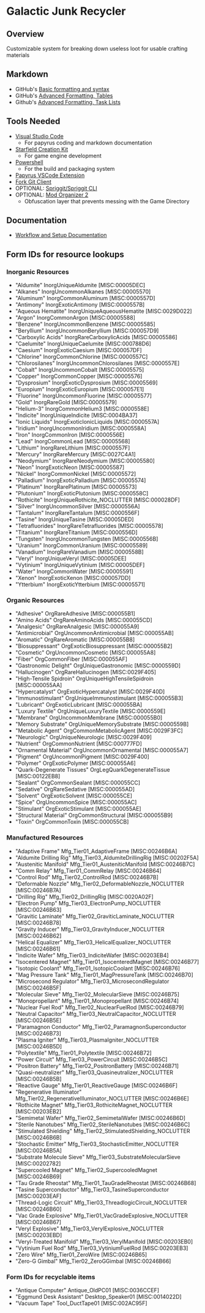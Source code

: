# Galactic Junk Recycler

## Overview

Customizable system for breaking down useless loot for usable crafting materials

## Markdown
- GitHub's [Basic formatting and syntax](https://docs.github.com/en/get-started/writing-on-github/getting-started-with-writing-and-formatting-on-github/basic-writing-and-formatting-syntax)
- GitHub's [Advanced Formatting, Tables](https://docs.github.com/en/get-started/writing-on-github/working-with-advanced-formatting/organizing-information-with-tables)
- Github's [Advanced Formatting, Task Lists](https://docs.github.com/en/get-started/writing-on-github/working-with-advanced-formatting/about-task-lists)

## Tools Needed

- [Visual Studio Code](https://code.visualstudio.com/Download)
  - For papyrus coding and markdown documentation
- [Starfield Creation Kit](https://steampowered.com)
  - For game engine development
- [Powershell](https://learn.microsoft.com/en-us/powershell/scripting/install/installing-powershell-on-windows?view=powershell-7.4#installing-the-msi-package)
  - For the build and packaging system
- [Papyrus VSCode Extension](https://marketplace.visualstudio.com/items?itemName=joelday.papyrus-lang-vscode)
- [Fork Git Client](https://fork.dev)
- OPTIONAL: [Spriggit/Spriggit CLI](https://github.com/Mutagen-Modding/Spriggit/releases)
- OPTIONAL: [Mod Organizer 2](https://github.com/ModOrganizer2/modorganizer/releases)
  - Obfuscation layer that prevents messing with the Game Directory

## Documentation

 - [Workflow and Setup Documentation](./Documentation/Workflow/Workflow.md)

## Form IDs for resource lookups

### Inorganic Resources
- "Aldumite"                   InorgUniqueAldumite [MISC:00005DEC]
- "Alkanes"                    InorgUncommonAlkanes [MISC:00005570]
- "Aluminum"                   InorgCommonAluminum [MISC:0000557D]
- "Antimony"                   InorgExoticAntimony [MISC:0000557B]
- "Aqueous Hematite"           InorgUniqueAqueousHematite [MISC:0029D022]
- "Argon"                      InorgCommonArgon [MISC:00005588]
- "Benzene"                    InorgUncommonBenzene [MISC:00005585]
- "Beryllium"                  InorgUncommonBeryllium [MISC:000057D9]
- "Carboxylic Acids"           InorgRareCarboxylicAcids [MISC:00005586]
- "Caelumite"                  InorgUniqueCaelumite [MISC:000788D6]
- "Caesium"                    InorgExoticCaesium [MISC:000057DF]
- "Chlorine"                   InorgCommonChlorine [MISC:0000557C]
- "Chlorosilanes"              InorgUncommonChlorosilanes [MISC:0000557E]
- "Cobalt"                     InorgUncommonCobalt [MISC:00005575]
- "Copper"                     InorgCommonCopper [MISC:00005576]
- "Dysprosium"                 InorgExoticDysprosium [MISC:00005569]
- "Europium"                   InorgExoticEuropium [MISC:000057E1]
- "Fluorine"                   InorgUncommonFluorine [MISC:00005577]
- "Gold"                       InorgRareGold [MISC:00005579]
- "Helium-3"                   InorgCommonHelium3 [MISC:0000558E]
- "Indicite"                   InorgUniqueIndicite [MISC:0004BA37]
- "Ionic Liquids"              InorgExoticIonicLiquids [MISC:0000557A]
- "Iridium"                    InorgUncommonIridium [MISC:0000558A]
- "Iron"                       InorgCommonIron [MISC:0000556E]
- "Lead"                       InorgCommonLead [MISC:00005568]
- "Lithium"                    InorgRareLithium [MISC:0000557F]
- "Mercury"                    InorgRareMercury [MISC:0027C4A1]
- "Neodymium"                  InorgRareNeodymium [MISC:00005580]
- "Neon"                       InorgExoticNeon [MISC:00005587]
- "Nickel"                     InorgCommonNickel [MISC:00005572]
- "Palladium"                  InorgExoticPalladium [MISC:00005574]
- "Platinum"                   InorgRarePlatinum [MISC:00005573]
- "Plutonium"                  InorgExoticPlutonium [MISC:0000558C]
- "Rothicite"                  InorgUniqueRothicite_NOCLUTTER [MISC:000028DF]
- "Silver"                     InorgUncommonSilver [MISC:0000556A]
- "Tantalum"                   InorgRareTantalum [MISC:0000556F]
- "Tasine"                     InorgUniqueTasine [MISC:00005DED]
- "Tetrafluorides"             InorgRareTetrafluorides [MISC:00005578]
- "Titanium"                   InorgRareTitanium [MISC:0000556D]
- "Tungsten"                   InorgUncommonTungsten [MISC:0000556B]
- "Uranium"                    InorgCommonUranium [MISC:00005589]
- "Vanadium"                   InorgRareVanadium [MISC:0000558B]
- "Veryl"                      InorgUniqueVeryl [MISC:00005DEE]
- "Vytinium"                   InorgUniqueVytinium [MISC:00005DEF]
- "Water"                      InorgCommonWater [MISC:00005591]
- "Xenon"                      InorgExoticXenon [MISC:000057DD]
- "Ytterbium"                  InorgExoticYtterbium [MISC:00005571]

### Organic Resources
- "Adhesive"                   OrgRareAdhesive [MISC:000055B1]
- "Amino Acids"                OrgRareAminoAcids [MISC:000055CD]
- "Analgesic"                  OrgRareAnalgesic [MISC:000055A9]
- "Antimicrobial"              OrgUncommonAntimicrobial [MISC:000055AB]
- "Aromatic"                   OrgRareAromatic [MISC:000055B8]
- "Biosuppressant"             OrgExoticBiosuppressant [MISC:000055B2]
- "Cosmetic"                   OrgUncommonCosmetic [MISC:000055A8]
- "Fiber"                      OrgCommonFiber [MISC:000055AF]
- "Gastronomic Delight"        OrgUniqueGastronomic [MISC:0000559D]
- "Hallucinogen"               OrgRareHallucinogen [MISC:0029F405]
- "High-Tensile Spidroin"      OrgUniqueHighTensileSpidroin [MISC:000055AA]
- "Hypercatalyst"              OrgExoticHypercatalyst [MISC:0029F40D]
- "Immunostimulant"            OrgUniqueImmunostimulant [MISC:000055B3]
- "Lubricant"                  OrgExoticLubricant [MISC:000055BA]
- "Luxury Textile"             OrgUniqueLuxuryTextile [MISC:0000559E]
- "Membrane"                   OrgUncommonMembrane [MISC:000055B0]
- "Memory Substrate"           OrgUniqueMemorySubstrate [MISC:0000559B]
- "Metabolic Agent"            OrgCommonMetabolicAgent [MISC:0029F3FC]
- "Neurologic"                 OrgUniqueNeurologic [MISC:0029F409]
- "Nutrient"                   OrgCommonNutrient [MISC:000777FD]
- "Ornamental Material"        OrgUncommonOrnamental [MISC:000055A7]
- "Pigment"                    OrgUncommonPigment [MISC:0029F400]
- "Polymer"                    OrgExoticPolymer [MISC:000055A6]
- "Quark-Degenerate Tissues"   OrgLegQuarkDegenerateTissue [MISC:00122EB8]
- "Sealant"                    OrgCommonSealant [MISC:000055CC]
- "Sedative"                   OrgRareSedative [MISC:000055AD]
- "Solvent"                    OrgExoticSolvent [MISC:000055CE]
- "Spice"                      OrgUncommonSpice [MISC:000055AC]
- "Stimulant"                  OrgExoticStimulant [MISC:000055AE]
- "Structural Material"        OrgCommonStructural [MISC:000055B9]
- "Toxin"                      OrgCommonToxin [MISC:000055CB]

### Manufactured Resources
- "Adaptive Frame"             Mfg_Tier01_AdaptiveFrame [MISC:00246B6A]
- "Aldumite Drilling Rig"      Mfg_Tier03_AldumiteDrillingRig [MISC:00202F5A]
- "Austenitic Manifold"        Mfg_Tier01_AusteniticManifold [MISC:00246B7C]
- "Comm Relay"                 Mfg_Tier01_CommRelay [MISC:00246B64]
- "Control Rod"                Mfg_Tier02_ControlRod [MISC:00246B7B]
- "Deformable Nozzle"          Mfg_Tier02_DeformableNozzle_NOCLUTTER [MISC:00246B7A]
- "Drilling Rig"               Mfg_Tier02_DrillingRig [MISC:0020A02F]
- "Electron Pump"              Mfg_Tier03_ElectronPump_NOCLUTTER [MISC:00246B63]
- "Gravitic Laminate"          Mfg_Tier02_GraviticLaminate_NOCLUTTER [MISC:00246B78]
- "Gravity Inducer"            Mfg_Tier03_GravityInducer_NOCLUTTER [MISC:00246B62]
- "Helical Equalizer"          Mfg_Tier03_HelicalEqualizer_NOCLUTTER [MISC:00246B61]
- "Indicite Wafer"             Mfg_Tier03_IndiciteWafer [MISC:00203EB4]
- "Isocentered Magnet"         Mfg_Tier01_IsocenteredMagnet [MISC:00246B77]
- "Isotopic Coolant"           Mfg_Tier01_IsotopicCoolant [MISC:00246B76]
- "Mag Pressure Tank"          Mfg_Tier01_MagPressureTank [MISC:00246B70]
- "Microsecond Regulator"      Mfg_Tier03_MicrosecondRegulator [MISC:00246B5F]
- "Molecular Sieve"            Mfg_Tier02_MolecularSieve [MISC:00246B75]
- "Monopropellant"             Mfg_Tier01_Monopropellant [MISC:00246B74]
- "Nuclear Fuel Rod"           Mfg_Tier02_NuclearFuelRod [MISC:00246B79]
- "Neutral Capacitor"          Mfg_Tier03_NeutralCapacitor_NOCLUTTER [MISC:00246B5E]
- "Paramagnon Conductor"       Mfg_Tier02_ParamagnonSuperconductor [MISC:00246B73]
- "Plasma Igniter"             Mfg_Tier03_PlasmaIgniter_NOCLUTTER [MISC:00246B5D]
- "Polytextile"                Mfg_Tier01_Polytextile [MISC:00246B72]
- "Power Circuit"              Mfg_Tier03_PowerCircuit [MISC:00246B5C]
- "Positron Battery"           Mfg_Tier02_PositronBattery [MISC:00246B71]
- "Quasi-neutralizer"          Mfg_Tier03_Quasineutralizer_NOCLUTTER [MISC:00246B5B]
- "Reactive Gauge"             Mfg_Tier01_ReactiveGauge [MISC:00246B6F]
- "Regenerative Illuminator"   Mfg_Tier02_RegenerativeIlluminator_NOCLUTTER [MISC:00246B6E]
- "Rothicite Magnet"           Mfg_Tier03_RothiciteMagnet_NOCLUTTER [MISC:00203EB2]
- "Semimetal Wafer"            Mfg_Tier02_SemimetalWafer [MISC:00246B6D]
- "Sterile Nanotubes"          Mfg_Tier02_SterileNanotubes [MISC:00246B6C]
- "Stimulated Shielding"       Mfg_Tier02_StimulatedShielding_NOCLUTTER [MISC:00246B6B]
- "Stochastic Emitter"         Mfg_Tier03_StochasticEmitter_NOCLUTTER [MISC:00246B5A]
- "Substrate Molecule Sieve"   Mfg_Tier03_SubstrateMolecularSieve [MISC:00202782]
- "Supercooled Magnet"         Mfg_Tier02_SupercooledMagnet [MISC:00246B69]
- "Tau Grade Rheostat"         Mfg_Tier01_TauGradeRheostat [MISC:00246B68]
- "Tasine Superconductor"      Mfg_Tier03_TasineSuperconductor [MISC:00203EAF]
- "Thread-Logic Circuit"       Mfg_Tier03_ThreadlogicCircuit_NOCLUTTER [MISC:00246B60]
- "Vac Grade Explosive"        Mfg_Tier01_VacGradeExplosive_NOCLUTTER [MISC:00246B67]
- "Veryl Explosive"            Mfg_Tier03_VerylExplosive_NOCLUTTER [MISC:00203EBD]
- "Veryl-Treated Manifold"     Mfg_Tier03_VerylManifold [MISC:00203EB0]
- "Vytinium Fuel Rod"          Mfg_Tier03_VytiniumFuelRod [MISC:00203EB3]
- "Zero Wire"                  Mfg_Tier01_ZeroWire [MISC:00246B65]
- "Zero-G Gimbal"              Mfg_Tier02_ZeroGGimbal [MISC:00246B66]

### Form IDs for recyclable items
- "Antique Computer"           Antique_OldPC01 [MISC:0036CCEF]
- "Eggmund Desk Assistant"     Desktop_Speaker01 [MISC:0014022D]
- "Vacuum Tape"                Tool_DuctTape01 [MISC:002AC95F]

